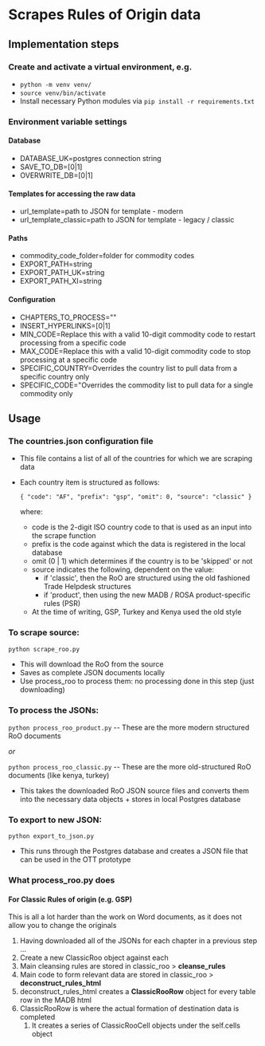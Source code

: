 # Scrapes Rules of Origin data

## Implementation steps

### Create and activate a virtual environment, e.g.

- `python -m venv venv/`
- `source venv/bin/activate`
- Install necessary Python modules via `pip install -r requirements.txt`

### Environment variable settings

#### Database
- DATABASE_UK=postgres connection string
- SAVE_TO_DB=[0|1]
- OVERWRITE_DB=[0|1]

#### Templates for accessing the raw data
- url_template=path to JSON for template - modern
- url_template_classic=path to JSON for template - legacy / classic

#### Paths
- commodity_code_folder=folder for commodity codes
- EXPORT_PATH=string
- EXPORT_PATH_UK=string
- EXPORT_PATH_XI=string

#### Configuration
- CHAPTERS_TO_PROCESS=""
- INSERT_HYPERLINKS=[0|1]
- MIN_CODE=Replace this with a valid 10-digit commodity code to restart processing from a specific code
- MAX_CODE=Replace this with a valid 10-digit commodity code to stop processing at a specific code
- SPECIFIC_COUNTRY=Overrides the country list to pull data from a specific country only
- SPECIFIC_CODE="Overrides the commodity list to pull data for a single commodity only

## Usage

### The countries.json configuration file

- This file contains a list of all of the countries for which we are scraping data
- Each country item is structured as follows:

  `{
      "code": "AF",
      "prefix": "gsp",
      "omit": 0,
      "source": "classic"
  }`

  where:

  - code is the 2-digit ISO country code to that is used as an input into the scrape function
  - prefix is the code against which the data is registered in the local database
  - omit (0 | 1) which determines if the country is to be 'skipped' or not
  - source indicates the following, dependent on the value:
    - if 'classic', then the RoO are structured using the old fashioned Trade Helpdesk structures
    - if 'product', then using the new MADB / ROSA product-specific rules (PSR)
  - At the time of writing, GSP, Turkey and Kenya used the old style
      

### To scrape source:

  `python scrape_roo.py`

- This will download the RoO from the source
- Saves as complete JSON documents locally
- Use process_roo to process them: no processing done in this step (just downloading)

### To process the JSONs:

  `python process_roo_product.py` -- These are the more modern structured RoO documents

  *or*

  `python process_roo_classic.py` -- These are the more old-structured RoO documents (like kenya, turkey)

- This takes the downloaded RoO JSON source files and converts them into the necessary data objects + stores in local Postgres database

### To export to new JSON:

  `python export_to_json.py`

- This runs through the Postgres database and creates a JSON file that can be used in the OTT prototype

### What process_roo.py does

#### For Classic Rules of origin (e.g. GSP)

This is all a lot harder than the work on Word documents, as it does not allow you to change the originals

1. Having downloaded all of the JSONs for each chapter in a previous step ...
2. Create a new ClassicRoo object against each
3. Main cleansing rules are stored in classic_roo > **cleanse_rules**
4. Main code to form relevant data are stored in classic_roo > **deconstruct_rules_html**
5. deconstruct_rules_html creates a **ClassicRooRow** object for every table row in the MADB html
6. ClassicRooRow is where the actual formation of destination data is completed
   1. It creates a series of ClassicRooCell objects under the self.cells object
